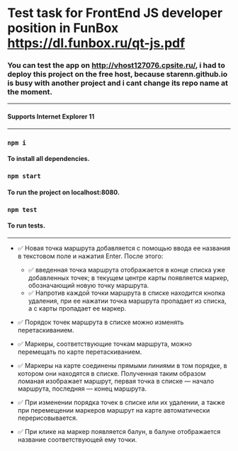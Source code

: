 # Test task for FrontEnd JS developer position in FunBox https://dl.funbox.ru/qt-js.pdf

### You can test the app on http://vhost127076.cpsite.ru/, i had to deploy this project on the free host, because starenn.github.io is busy with another project and i cant change its repo name at the moment.
---
#### Supports Internet Explorer 11
---
### `npm i`

#### To install all dependencies.

### `npm start`

#### To run the project on localhost:8080.

### `npm test`

#### To run tests.
---
- :white_check_mark: Новая точка маршрута добавляется с помощью ввода ее названия в текстовом поле и нажатия Enter. После этого:  
    - :white_check_mark: введенная точка маршрута отображается в конце списка уже добавленных точек; в текущем центре карты появляется маркер, обозначающий новую точку маршрута.
    - :white_check_mark: Напротив каждой точки маршрута в списке находится кнопка удаления, при ее нажатии точка маршрута пропадает из списка, а с карты пропадает ее маркер.  
    
- :white_check_mark: Порядок точек маршрута в списке можно изменять перетаскиванием.

- :white_check_mark: Маркеры, соответствующие точкам маршрута, можно перемещать по карте перетаскиванием.

- :white_check_mark: Маркеры на карте соединены прямыми линиями в том порядке, в котором они находятся в списке. Полученная таким образом ломаная изображает маршрут,
первая точка в списке — начало маршрута, последняя — конец маршрута.

- :white_check_mark: При изменении порядка точек в списке или их удалении, а также при перемещении маркеров маршрут на карте автоматически перерисовывается.

- :white_check_mark: При клике на маркер появляется балун, в балуне отображается название соответствующей ему точки. 
